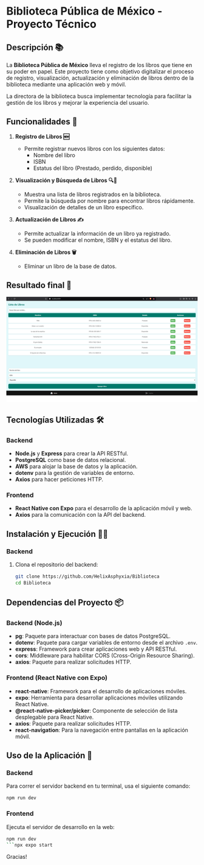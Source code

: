 # Biblioteca Pública de México - Proyecto Técnico

## Descripción 📚

La **Biblioteca Pública de México** lleva el registro de los libros que tiene en su poder en papel. Este proyecto tiene como objetivo digitalizar el proceso de registro, visualización, actualización y eliminación de libros dentro de la biblioteca mediante una aplicación web y móvil. 

La directora de la biblioteca busca implementar tecnología para facilitar la gestión de los libros y mejorar la experiencia del usuario.

## Funcionalidades 🚀

1. **Registro de Libros 🆕**
   - Permite registrar nuevos libros con los siguientes datos:
     - Nombre del libro
     - ISBN
     - Estatus del libro (Prestado, perdido, disponible)

2. **Visualización y Búsqueda de Libros 🔍👀**
   - Muestra una lista de libros registrados en la biblioteca.
   - Permite la búsqueda por nombre para encontrar libros rápidamente.
   - Visualización de detalles de un libro específico.

3. **Actualización de Libros ✍️**
   - Permite actualizar la información de un libro ya registrado.
   - Se pueden modificar el nombre, ISBN y el estatus del libro.

4. **Eliminación de Libros 🗑️**
   - Eliminar un libro de la base de datos.

## Resultado final 👀

![Descripción de la imagen](./Example.png)

## Tecnologías Utilizadas 🛠️

### Backend
- **Node.js** y **Express** para crear la API RESTful.
- **PostgreSQL** como base de datos relacional.
- **AWS** para alojar la base de datos y la aplicación.
- **dotenv** para la gestión de variables de entorno.
- **Axios** para hacer peticiones HTTP.

### Frontend
- **React Native con Expo** para el desarrollo de la aplicación móvil y web.
- **Axios** para la comunicación con la API del backend.

## Instalación y Ejecución 🏃‍♂️

### Backend

1. Clona el repositorio del backend:
   ```bash
   git clone https://github.com/HelixAsphyxia/Biblioteca
   cd Biblioteca
## Dependencias del Proyecto 📦

### Backend (Node.js)

- **pg**: Paquete para interactuar con bases de datos PostgreSQL.
- **dotenv**: Paquete para cargar variables de entorno desde el archivo `.env`.
- **express**: Framework para crear aplicaciones web y API RESTful.
- **cors**: Middleware para habilitar CORS (Cross-Origin Resource Sharing).
- **axios**: Paquete para realizar solicitudes HTTP.

### Frontend (React Native con Expo)

- **react-native**: Framework para el desarrollo de aplicaciones móviles.
- **expo**: Herramienta para desarrollar aplicaciones móviles utilizando React Native.
- **@react-native-picker/picker**: Componente de selección de lista desplegable para React Native.
- **axios**: Paquete para realizar solicitudes HTTP.
- **react-navigation**: Para la navegación entre pantallas en la aplicación móvil.

## Uso de la Aplicación 🚀

### Backend

Para correr el servidor backend en tu terminal, usa el siguiente comando:

```bash
npm run dev
```

### Frontend

Ejecuta el servidor de desarrollo en la web:
```bash
npm run dev
```npx expo start 
```
Gracias!

